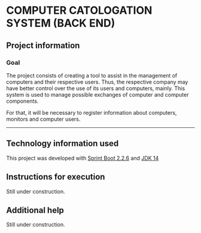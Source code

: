 # COMPUTER CATOLOGATION SYSTEM (BACK END) 

## Project information 
### Goal 

The project consists of creating a tool to assist in the management of computers and their respective users. Thus, the respective company may have better control over the use of its users and computers, mainly. This system is used to manage possible exchanges of computer and computer components.

For that, it will be necessary to register information about computers, monitors and computer users.

------------------------------------------------------------- 
## Technology information used 

This project was developed with [Sprint Boot 2.2.6](https://spring.io/projects/spring-boot) and [JDK 14](https://jdk.java.net/14/) 

## Instructions for execution 
Still under construction. 

## Additional help
Still under construction.
